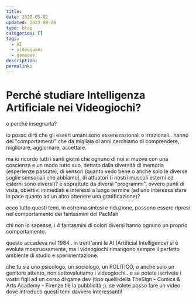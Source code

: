 ```yaml
---
title: 
date: 2020-05-02
updated: 2023-08-28
type: blog
categories: []
tags:
  - AI
  - videogames
  - gamedev
description: 
permalink:
---
```

# Perché studiare Intelligenza Artificiale nei Videogiochi?

o perché insegnarla?

io posso dirti che gli esseri umani sono essere razionali o irrazionali.. hanno dei "comportamenti" che da migliaia di anni cerchiamo di comprendere, migliorare, aggiornare, accettare.

ma io ricordo tutti i santi giorni che ognuno di noi si muove con una coscienza e un modo tutto suo, dettato dalla diversità di memoria (esperienze passate), di sensori (quanto vedo bene o anche solo le diverse soglie sensoriali che abbiamo), di attuatori (i nostri muscoli esterni ed esterni sono diversi)? e soprattuto da diversi "programmi", ovvero punti di vista, obiettivi immediati e interessi a lungo termine (ad uno interessa stare in pace quanto ad un altro ottenere una gratificazione)?

ecco tutto questi temi, in estrema sintesi e riduzione, possono essere ripresi nel comportamento dei fantasmini del PacMan

chi non lo sapesse, i 4 fantasmini di colori diversi hanno ognuno un proprio comportamento.

questo accadeva nel 1984.. in trent'anni la AI (Artificial Intelligence) si è evoluta mostruosamente, ma i videogiochi rimangono sempre il perfetto ambiente di studio e sperimentazione.

che tu sia uno psicologo, un sociologo, un POLITICO, o anche solo un genitore attento, non sottovalutiamo i videogiochi.. e se potete iscrivete i vostri figli ad un corso di game dev (tipo quelli della TheSign - Comics & Arts Academy - Firenze tiè la pubblicità ;).
se volete posso fare un video dove introduco questi temi davvero interessanti!
